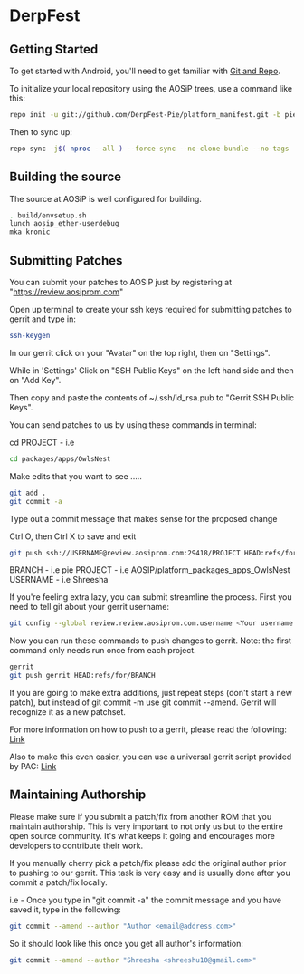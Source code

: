 DerpFest
==============

Getting Started
---------------

To get started with Android, you'll need to get
familiar with [Git and Repo](http://source.android.com/source/using-repo.html).

To initialize your local repository using the AOSiP trees, use a command like this:

```bash
repo init -u git://github.com/DerpFest-Pie/platform_manifest.git -b pie
```
Then to sync up:
```bash
repo sync -j$( nproc --all ) --force-sync --no-clone-bundle --no-tags
```

Building the source
---------------

The source at AOSiP is well configured for building.

```bash
. build/envsetup.sh
lunch aosip_ether-userdebug
mka kronic
```

## Submitting Patches ##

You can submit your patches to AOSiP just by registering at "https://review.aosiprom.com"

Open up terminal to create your ssh keys required for submitting patches to gerrit and type in:

```bash
ssh-keygen
```

In our gerrit click on your "Avatar" on the top right, then on "Settings".

While in 'Settings' Click on "SSH Public Keys" on the left hand side and then on "Add Key".

Then copy and paste the contents of ~/.ssh/id_rsa.pub to "Gerrit SSH Public Keys".

You can send patches to us by using these commands in terminal:

cd PROJECT - i.e
```bash
cd packages/apps/OwlsNest
```
Make edits that you want to see .....
```bash
git add .
git commit -a
```
Type out a commit message that makes sense for the proposed change

Ctrl O, then Ctrl X to save and exit

```bash
git push ssh://USERNAME@review.aosiprom.com:29418/PROJECT HEAD:refs/for/BRANCH
```
BRANCH - i.e pie
PROJECT - i.e AOSIP/platform_packages_apps_OwlsNest
USERNAME - i.e Shreesha

If you're feeling extra lazy, you can submit streamline the process.  First you need to tell git about your gerrit username:
```bash
git config --global review.review.aosiprom.com.username <Your username registered at AOSiP gerrit>
```

Now you can run these commands to push changes to gerrit. Note: the first command only needs run once from each project.
```bash
gerrit
git push gerrit HEAD:refs/for/BRANCH
```

If you are going to make extra additions, just repeat steps (don't start a new patch), but instead of git commit -m
use git commit --amend. Gerrit will recognize it as a new patchset.

For more information on how to push to a gerrit, please read the
following: [Link](https://wiki.mahara.org/wiki/Developer_Area/Contributing_Code)

Also to make this even easier, you can use a universal gerrit script provided by PAC:
[Link](https://forum.xda-developers.com/showthread.php?t=2530388)

## Maintaining Authorship ##
Please make sure if you submit a patch/fix from another ROM that you maintain authorship.
This is very important to not only us but to the entire open source community. It's what keeps it going and encourages more developers to 
contribute their work.

If you manually cherry pick a patch/fix please add the original author prior to pushing to our gerrit.
This task is very easy and is usually done after you commit a patch/fix locally.

i.e - Once you type in "git commit -a" the commit message and you have saved it, type in the following:

```bash
git commit --amend --author "Author <email@address.com>"
```

So it should look like this once you get all author's information:

```bash
git commit --amend --author "Shreesha <shreeshu10@gmail.com>"
```

